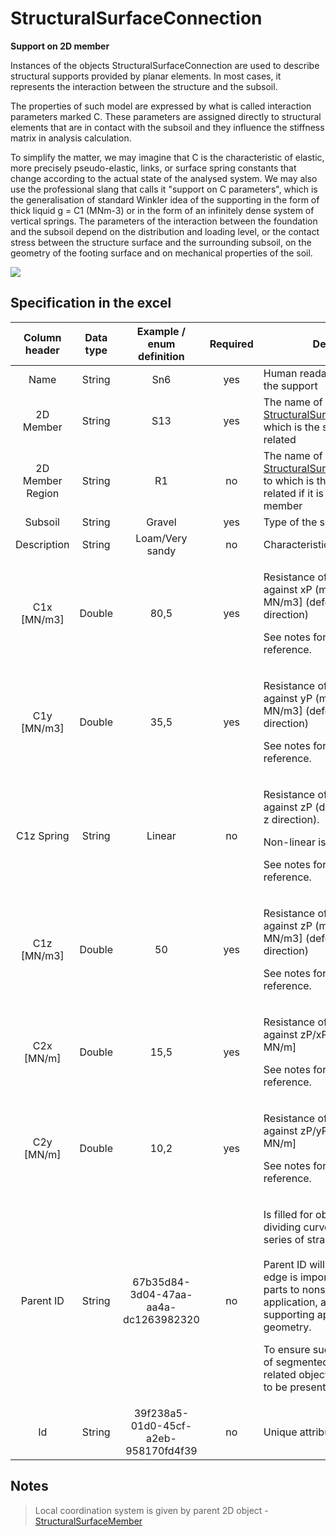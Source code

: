 # StructuralSurfaceConnection

**Support on 2D member**

Instances of the objects StructuralSurfaceConnection are used to describe structural supports provided by planar elements. In most cases, it represents the interaction between the structure and the subsoil.

The properties of such model are expressed by what is called interaction parameters marked C. These parameters are assigned directly to structural elements that are in contact with the subsoil and they influence the stiffness matrix in analysis calculation.

To simplify the matter, we may imagine that C is the characteristic of elastic, more precisely pseudo-elastic, links, or surface spring constants that change according to the actual state of the analysed system. We may also use the professional slang that calls it "support on C parameters", which is the generalisation of standard Winkler idea of the supporting in the form of thick liquid g = C1 (MNm-3) or in the form of an infinitely dense system of vertical springs. The parameters of the interaction between the foundation and the subsoil depend on the distribution and loading level, or the contact stress between the structure surface and the surrounding subsoil, on the geometry of the footing surface and on mechanical properties of the soil.

![](../.gitbook/assets/20\_structuralsurfaceconnection.png)

## Specification in the excel

| Column header| Data type | Example / enum definition | Required | Description |
| :---------------------------: | :--------------: | :----------------------------------: | :----------------: | ---------------------------------------------------------------------------------------------------------------------------------------------------------------------------------------------------------------------------------------------------------------------------------------------------------------------------------------------------------------------------------------------------------------------- |
|              Name             |      String      |                  Sn6                 |         yes        | Human readable unique name of the support                                                                                                                                                                                                                                                                                                                                                                              |
|           2D Member           |      String      |                  S13                 |         yes        | The name of the [StructuralSurfaceMember](../structural-analysis-elements/structuralsurfacemember.md) to which is the surface support is related                                                                                                                                                                                                                                                  |
|        2D Member Region       |      String      |                  R1                  |         no         | The name of the [StructuralSurfaceMemberRegion](../structural-analysis-elements/structuralsurfacememberregion.md) to which is the surface support related if it is available on 2D member                                                                                                                                                                                          |
|            Subsoil            |      String      |                Gravel                |         yes        | Type of the subsoil                                                                                                                                                                                                                                                                                                                                                                                                    |
|          Description          |      String      |            Loam/Very sandy           |         no         | Characteristics of the subsoil                                                                                                                                                                                                                                                                                                                                                                                         |
|          C1x \[MN/m3]         |      Double      |                 80,5                 |         yes        | <p>Resistance of environment against xP (mm) [C1x in MN/m3] (deformation in local x direction)</p><p>See notes for coordinates reference.</p>                                                                                                                                                                                                                                                                          |
|          C1y \[MN/m3]         |      Double      |                 35,5                 |         yes        | <p>Resistance of environment against yP (mm) [C1y in MN/m3] (deformation in local y direction)</p><p>See notes for coordinates reference.</p>                                                                                                                                                                                                                                                                          |
|           C1z Spring          |      String      |                Linear                |         no         | <p>Resistance of environment against zP (deformation in local z direction).</p><p>Non-linear is not supported.</p><p>See notes for coordinates reference.</p>                                                                                                                                                                                                                                                          |
|          C1z \[MN/m3]         |      Double      |                  50                  |         yes        | <p>Resistance of environment against zP (mm) [C1z in MN/m3] (deformation in local z direction)</p><p>See notes for coordinates reference.</p>                                                                                                                                                                                                                                                                          |
|          C2x \[MN/m]          |      Double      |                 15,5                 |         yes        | <p>Resistance of environment against zP/xP (mm/m) [C2x in MN/m]</p><p>See notes for coordinates reference.</p>                                                                                                                                                                                                                                                                                                         |
|          C2y \[MN/m]          |      Double      |                 10,2                 |         yes        | <p>Resistance of environment against zP/yP (mm/m) [C2y in MN/m]</p><p>See notes for coordinates reference.</p>                                                                                                                                                                                                                                                                                                         |
|           Parent ID           |      String      | 67b35d84-3d04-47aa-aa4a-dc1263982320 |         no         | <p>Is filled for objects created be dividing curved geometry to series of straight line objects.<br><br>Parent ID will ensure that curved edge is imported as straight parts to nonsupporting application, and back to original supporting application as curved geometry.</p><p>To ensure successful round trip of segmented objects and their related objects, Parent ID needs to be present in both directions.</p> |
|               Id              |      String      | 39f238a5-01d0-45cf-a2eb-958170fd4f39 |         no         | Unique attribute designation                                                                                                                                                                                                                                                                                                                                                                                           |

## Notes

>Local coordination system is given by parent 2D object - [StructuralSurfaceMember](../structural-analysis-elements/structuralsurfacemember.md)
